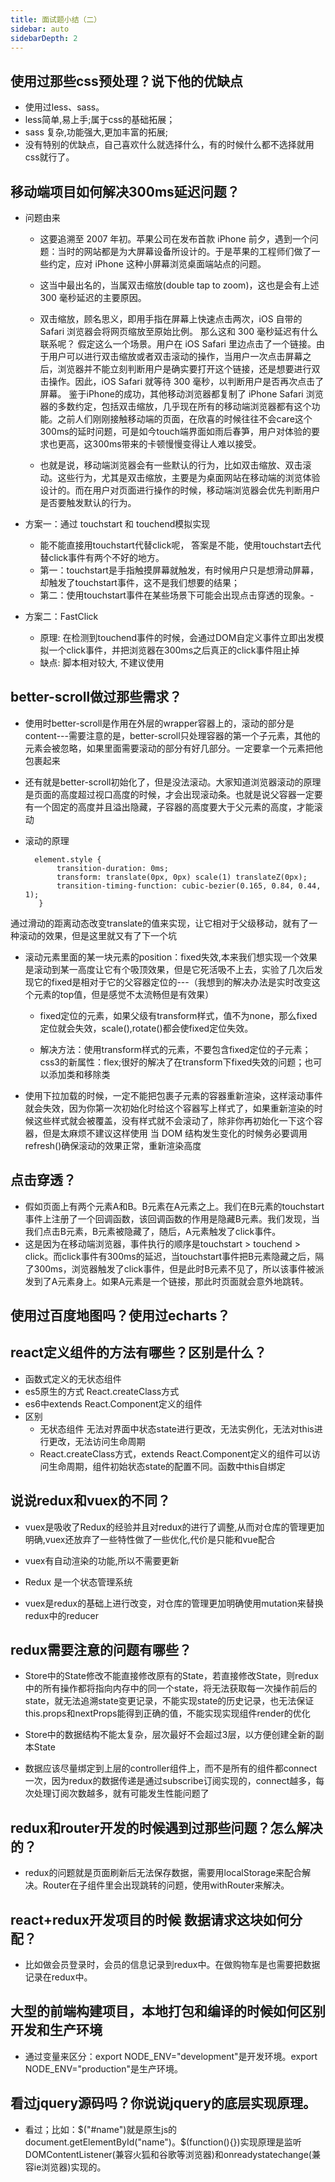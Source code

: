```yaml
---
title: 面试题小结（二）
sidebar: auto
sidebarDepth: 2
---
```

## 使用过那些css预处理？说下他的优缺点
- 使用过less、sass。
- less简单,易上手;属于css的基础拓展；
- sass 复杂,功能强大,更加丰富的拓展;
- 没有特别的优缺点，自己喜欢什么就选择什么，有的时候什么都不选择就用css就行了。
## 移动端项目如何解决300ms延迟问题？
- 问题由来
  - 这要追溯至 2007 年初。苹果公司在发布首款 iPhone 前夕，遇到一个问题：当时的网站都是为大屏幕设备所设计的。于是苹果的工程师们做了一些约定，应对 iPhone 这种小屏幕浏览桌面端站点的问题。

  - 这当中最出名的，当属双击缩放(double tap to zoom)，这也是会有上述 300 毫秒延迟的主要原因。

  - 双击缩放，顾名思义，即用手指在屏幕上快速点击两次，iOS 自带的 Safari 浏览器会将网页缩放至原始比例。 那么这和 300 毫秒延迟有什么联系呢？ 假定这么一个场景。用户在 iOS Safari 里边点击了一个链接。由于用户可以进行双击缩放或者双击滚动的操作，当用户一次点击屏幕之后，浏览器并不能立刻判断用户是确实要打开这个链接，还是想要进行双击操作。因此，iOS Safari 就等待 300 毫秒，以判断用户是否再次点击了屏幕。 鉴于iPhone的成功，其他移动浏览器都复制了 iPhone Safari 浏览器的多数约定，包括双击缩放，几乎现在所有的移动端浏览器都有这个功能。之前人们刚刚接触移动端的页面，在欣喜的时候往往不会care这个300ms的延时问题，可是如今touch端界面如雨后春笋，用户对体验的要求也更高，这300ms带来的卡顿慢慢变得让人难以接受。
  - 也就是说，移动端浏览器会有一些默认的行为，比如双击缩放、双击滚动。这些行为，尤其是双击缩放，主要是为桌面网站在移动端的浏览体验设计的。而在用户对页面进行操作的时候，移动端浏览器会优先判断用户是否要触发默认的行为。
- 方案一：通过 touchstart 和 touchend模拟实现

  - 能不能直接用touchstart代替click呢，
答案是不能，使用touchstart去代替click事件有两个不好的地方。
  - 第一：touchstart是手指触摸屏幕就触发，有时候用户只是想滑动屏幕，却触发了touchstart事件，这不是我们想要的结果；
  - 第二：使用touchstart事件在某些场景下可能会出现点击穿透的现象。-

- 方案二：FastClick
  - 原理: 在检测到touchend事件的时候，会通过DOM自定义事件立即出发模拟一个click事件，并把浏览器在300ms之后真正的click事件阻止掉
  - 缺点: 脚本相对较大, 不建议使用
## better-scroll做过那些需求？
- 使用时better-scroll是作用在外层的wrapper容器上的，滚动的部分是content---需要注意的是，better-scroll只处理容器的第一个子元素，其他的元素会被忽略，如果里面需要滚动的部分有好几部分。一定要拿一个元素把他包裹起来
- 还有就是better-scroll初始化了，但是没法滚动。大家知道浏览器滚动的原理是页面的高度超过视口高度的时候，才会出现滚动条。也就是说父容器一定要有一个固定的高度并且溢出隐藏，子容器的高度要大于父元素的高度，才能滚动
- 滚动的原理

        element.style {
             transition-duration: 0ms;
             transform: translate(0px, 0px) scale(1) translateZ(0px);
             transition-timing-function: cubic-bezier(0.165, 0.84, 0.44, 1);
         }
通过滑动的距离动态改变translate的值来实现，让它相对于父级移动，就有了一种滚动的效果，但是这里就又有了下一个坑

- 滚动元素里面的某一块元素的position：fixed失效,本来我们想实现一个效果是滚动到某一高度让它有个吸顶效果，但是它死活吸不上去，实验了几次后发现它的fixed是相对于它的父容器定位的---（我想到的解决办法是实时改变这个元素的top值，但是感觉不太流畅但是有效果）
  - fixed定位的元素，如果父级有transform样式，值不为none，那么fixed定位就会失效，scale(),rotate()都会使fixed定位失效。

  - 解决方法：使用transform样式的元素，不要包含fixed定位的子元素；css3的新属性：flex;很好的解决了在transform下fixed失效的问题；也可以添加类和移除类

- 使用下拉加载的时候，一定不能把包裹子元素的容器重新渲染，这样滚动事件就会失效，因为你第一次初始化时给这个容器写上样式了，如果重新渲染的时候这些样式就会被覆盖，没有样式就不会滚动了，除非你再初始化一下这个容器，但是太麻烦不建议这样使用
当 DOM 结构发生变化的时候务必要调用refresh()确保滚动的效果正常，重新渲染高度
## 点击穿透？
- 假如页面上有两个元素A和B。B元素在A元素之上。我们在B元素的touchstart事件上注册了一个回调函数，该回调函数的作用是隐藏B元素。我们发现，当我们点击B元素，B元素被隐藏了，随后，A元素触发了click事件。
- 这是因为在移动端浏览器，事件执行的顺序是touchstart > touchend > click。而click事件有300ms的延迟，当touchstart事件把B元素隐藏之后，隔了300ms，浏览器触发了click事件，但是此时B元素不见了，所以该事件被派发到了A元素身上。如果A元素是一个链接，那此时页面就会意外地跳转。

## 使用过百度地图吗？使用过echarts？
## react定义组件的方法有哪些？区别是什么？
- 函数式定义的无状态组件 
- es5原生的方式 React.createClass方式 
- es6中extends React.Component定义的组件 
- 区别
  - 无状态组件 无法对界面中状态state进行更改，无法实例化，无法对this进行更改，无法访问生命周期 
  - React.createClass方式，extends React.Component定义的组件可以访问生命周期，组件初始状态state的配置不同。函数中this自绑定

## 说说redux和vuex的不同？
- vuex是吸收了Redux的经验并且对redux的进行了调整,从而对仓库的管理更加明确,vuex还放弃了一些特性做了一些优化,代价是只能和vue配合

- vuex有自动渲染的功能,所以不需要更新

- Redux 是一个状态管理系统
- vuex是redux的基础上进行改变，对仓库的管理更加明确使用mutation来替换redux中的reducer 

## redux需要注意的问题有哪些？
-  Store中的State修改不能直接修改原有的State，若直接修改State，则redux中的所有操作都将指向内存中的同一个state，将无法获取每一次操作前后的state，就无法追溯state变更记录，不能实现state的历史记录，也无法保证this.props和nextProps能得到正确的值，不能实现实现组件render的优化

- Store中的数据结构不能太复杂，层次最好不会超过3层，以方便创建全新的副本State

- 数据应该尽量绑定到上层的controller组件上，而不是所有的组件都connect一次，因为redux的数据传递是通过subscribe订阅实现的，connect越多，每次处理订阅次数越多，就有可能发生性能问题了
## redux和router开发的时候遇到过那些问题？怎么解决的？
- redux的问题就是页面刷新后无法保存数据，需要用localStorage来配合解决。Router在子组件里会出现跳转的问题，使用withRouter来解决。
## react+redux开发项目的时候 数据请求这块如何分配？
- 比如做会员登录时，会员的信息记录到redux中。在做购物车是也需要把数据记录在redux中。
## 大型的前端构建项目，本地打包和编译的时候如何区别开发和生产环境
- 通过变量来区分：export NODE_ENV="development"是开发环境。export NODE_ENV="production"是生产环境。
## 看过jquery源码吗？你说说jquery的底层实现原理。
- 看过；比如：$("#name")就是原生js的document.getElementById("name")。$(function(){})实现原理是监听DOMContentListener(兼容火狐和谷歌等浏览器)和onreadystatechange(兼容ie浏览器)实现的。